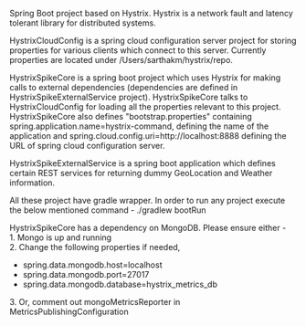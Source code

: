 Spring Boot project based on Hystrix. Hystrix is a network fault and latency tolerant library for distributed systems.

HystrixCloudConfig is a spring cloud configuration server project for storing properties for various clients which connect to this server. Currently properties are located under /Users/sarthakm/hystrix/repo.

HystrixSpikeCore is a spring boot project which uses Hystrix for making calls to external dependencies (dependencies are defined in HystrixSpikeExternalService project). HystrixSpikeCore talks to HystrixCloudConfig for loading all the properties relevant to this project. HystrixSpikeCore also defines "bootstrap.properties" containing spring.application.name=hystrix-command, defining the name of the application and spring.cloud.config.uri=http://localhost:8888 defining the URL of spring cloud configuration server.

HystrixSpikeExternalService is a spring boot application which defines certain REST services for returning dummy GeoLocation and Weather information.

All these project have gradle wrapper. In order to run any project execute the below mentioned command -
  ./gradlew bootRun

HystrixSpikeCore has a dependency on MongoDB. Please ensure either - <br />
    1. Mongo is up and running <br />
    2. Change the following properties if needed, <br />
        <ul><li>
        spring.data.mongodb.host=localhost </li>
        <li>spring.data.mongodb.port=27017 </li>
        <li>spring.data.mongodb.database=hystrix_metrics_db </li></ul>
    3.  Or, comment out mongoMetricsReporter in MetricsPublishingConfiguration <br />
